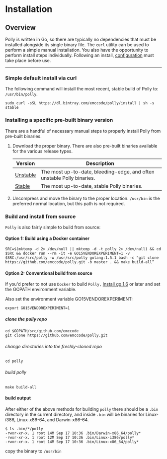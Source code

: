 # Installation

## Overview
Polly is written in Go, so there are typically no dependencies that must be installed alongside its single binary file. The `curl` utility can be used to perform a simple manual installation. You also have the opportunity to perform install steps individually. Following an install, [configuration](./config.md) must take place before use.

---

### Simple default install via curl

The following command will install the most recent, stable build of Polly to:
` /usr/bin/polly`.

```shell
sudo curl -sSL https://dl.bintray.com/emccode/polly/install | sh -s stable
```

### Installing a specific pre-built binary version
There are a handful of necessary manual steps to properly install Polly
from pre-built binaries.

1. Download the proper binary. There are also pre-built binaries available for
the various release types.

    Version  | Description
    ---------|------------
    [Unstable](https://dl.bintray.com/emccode/polly/unstable/latest/) | The most up-to-date, bleeding-edge, and often unstable Polly binaries.
    [Stable](https://dl.bintray.com/emccode/polly/stable/latest/) | The most up-to-date, stable Polly binaries.

2. Uncompress and move the binary to the proper location. `/usr/bin`
is the preferred normal location, but this path is not required.

### Build and install from source

`Polly` is also fairly simple to build from source:

#### Option 1: Build using a Docker container

```shell
SRC=$(mktemp -d 2> /dev/null || mktemp -d -t polly 2> /dev/null) && cd $SRC && docker run --rm -it -e GO15VENDOREXPERIMENT=1 -v $SRC:/usr/src/polly -w /usr/src/polly golang:1.5.1 bash -c "git clone https://github.com/emccode/polly.git -b master . && make build-all”
```

#### Option 2: Conventional build from source

If you'd prefer to not use `Docker` to build `Polly,` [Install go 1.6](https://golang.org/doc/install) or later and set the GOPATH environment variable. 

Also set the environment variable GO15VENDOREXPERIMENT:

```shell
export GO15VENDOREXPERIMENT=1
```

##### clone the polly repo

```shell
cd $GOPATH/src/github.com/emccode
git clone https://github.com/emccode/polly.git
```

###### change directories into the freshly-cloned repo

`cd polly`

###### build polly

`make build-all`

#### build output

After either of the above methods for building `polly` there should be a `.bin` directory in the current directory, and inside `.bin` will be binaries for Linux-i386, Linux-x86-64, and Darwin-x86-64.

```shell
$ ls .bin/*/polly
-rwxr-xr-x. 1 root 14M Sep 17 10:36 .bin/Darwin-x86_64/polly*
-rwxr-xr-x. 1 root 12M Sep 17 10:36 .bin/Linux-i386/polly*
-rwxr-xr-x. 1 root 14M Sep 17 10:36 .bin/Linux-x86_64/polly*
```
copy the binary to `/usr/bin`
